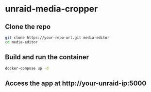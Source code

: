 # unraid-media-cropper

## Clone the repo
```bash
git clone https://your-repo-url.git media-editor
cd media-editor
```

## Build and run the container
```bash
docker-compose up -d
```

## Access the app at http://your-unraid-ip:5000
